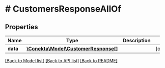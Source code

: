 # # CustomersResponseAllOf

## Properties

Name | Type | Description | Notes
------------ | ------------- | ------------- | -------------
**data** | [**\Conekta\Model\CustomerResponse[]**](CustomerResponse.md) |  | [optional]

[[Back to Model list]](../../README.md#models) [[Back to API list]](../../README.md#endpoints) [[Back to README]](../../README.md)

